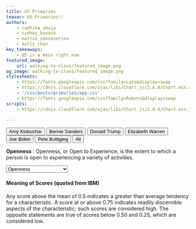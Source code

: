 ```yaml
---
title: US Primaries
teaser: US Primaries!!
authors:
    - radhika_ahuja
    - sydney_kovach
    - mattie_sanseverino
    - kelly_chen
key_takeaways:
    - US is a mess right now
featured_image:
    url: walking-to-class/featured_image.png
og_image: walking-to-class/featured_image.png
stylesheets:
    - https://fonts.googleapis.com/css?family=Lato&display=swap
    - https://cdnjs.cloudflare.com/ajax/libs/Chart.js/2.8.0/Chart.min.css
    - '/css/posts/primaries/app.css'
    - https://fonts.googleapis.com/css?family=Roboto&display=swap
scripts:
    - https://cdnjs.cloudflare.com/ajax/libs/Chart.js/2.8.0/Chart.min.js

---
```


  <!-- Include statements here to ensure order -->
  <!-- TODO: Figure out a better way -->
  <script src="/js/posts/primaries/amy-klobuchar_traits.js"></script>
  <script src="/js/posts/primaries/bernie-sanders_traits.js"></script>
  <script src="/js/posts/primaries/donald-trump_traits.js"></script>
  <script src="/js/posts/primaries/elizabeth-warren_traits.js"></script>
  <script src="/js/posts/primaries/joe-biden_traits.js"></script>
  <script src="/js/posts/primaries/michael-bloomberg_traits.js"></script>
  <script src="/js/posts/primaries/pete-buttigieg_traits.js"></script>
  <script src="/js/posts/primaries/helper.js"></script>
  <script src="https://cdnjs.cloudflare.com/ajax/libs/Chart.js/2.8.0/Chart.min.js"></script>

  <div id="radar-wrapper">
    <canvas id="radar-chart"></canvas>
    <script src="/js/posts/primaries/radar_chart.js"></script>

<button id="radar-button" onclick="radar_func('Amy Klobuchar', 'amy-klobuchar')">Amy Klobuchar</button>
<button id="radar-button" onclick="radar_func('Bernie Sanders', 'bernie-sanders')">Bernie Sanders</button>
<button id="radar-button" onclick="radar_func('Donald Trump', 'donald-trump')">Donald Trump</button>
<button id="radar-button" onclick="radar_func('Elizabeth Warren', 'elizabeth-warren')">Elizabeth Warren</button>
<button id="radar-button" onclick="radar_func('Joe Biden', 'joe-biden')">Joe Biden</button>
<button id="radar-button" onclick="radar_func('Pete Buttigieg', 'pete-buttigieg')">Pete Buttigieg</button>
<button id="radar-button" onclick="show_all()">All</button>
  </div>


<div id="bubble-wrapper">
  <div>
    <canvas id="bubble-chart"></canvas>
  </div>
    <!-- Default Openness, changes on-click -->
  <div>
    <p id="trait_meaning">
    <strong>Openness</strong>
    : Openness, or Open to Experience, is the extent to which a person is open to experiencing a variety of activities. 
    </p>
  </div>
</div>

  <script src="/js/posts/primaries/bubble_chart.js"></script>
  <script src="/js/posts/primaries/trait_details.js"></script>

  <script>
  function trait_meaning_func(trait) {
    output = "";
    output = output.concat("<strong>", trait.toString(), "</strong>", ": ", trait_meanings[trait]);
    document.getElementById("trait_meaning").innerHTML = output;
  }
  </script>

  <!-- TODO: Remove some traits? or break down into main traits and sub-traits-->
  <!-- TODO: Change scale for media queries -->
  <select onchange="bubble_func(this.value, 40); trait_meaning_func(this.value);">
  <option value='Openness'>Openness</option>
  <option value='Conscientiousness'>Conscientiousness</option>
  <option value='Agreeableness'>Agreeableness</option>
  <option value='Extraversion'>Introversion/Extraversion</option>
  <option value='Emotional range'>Emotional Range</option>
  <option value='Adventurousness'>Adventurousness</option>
  <option value='Artistic interests'>Artistic Interests</option>
  <option value='Emotionality'>Emotionality</option>
  <option value='Imagination'>Imagination</option>
  <option value='Intellect'>Intellect</option>
  <option value='Authority-challenging'>Authority-Challenging</option>
  <option value='Achievement striving'>Achievement-Striving</option>
  <option value='Cautiousness'>Cautiousness</option>
  <option value='Dutifulness'>Dutifulness</option>
  <option value='Orderliness'>Orderliness</option>
  <option value='Self-discipline'>Self-Discipline</option>
  <option value='Self-efficacy'>Self Efficacy</option>
  <option value='Activity level'>Activity Level</option>
  <option value='Assertiveness'>Assertiveness</option>
  <option value='Cheerfulness'>Cheerfulness</option>
  <option value='Excitement-seeking'>Excitement-seeking</option>
  <option value='Outgoing'>Outgoing</option>
  <option value='Gregariousness'>Gregariousness</option>
  <option value='Altruism'>Altruism</option>
  <option value='Cooperation'>Cooperation</option>
  <option value='Modesty'>Modesty</option>
  <option value='Uncompromising'>Uncompromising</option>
  <option value='Sympathy'>Sympathy</option>
  <option value='Trust'>Trust</option>
  <option value='Fiery'>Fiery</option>
  <option value='Prone to worry'>Prone to worry</option>
  <option value='Melancholy'>Melancholy</option>
  <option value='Immoderation'>Immoderation</option>
  <option value='Self-consciousness'>Self-consciousness</option>
  <option value='Susceptible to stress'>Susceptible to stress</option>
  </select>

 #### Meaning of Scores (quoted from IBM)
 
  Any score above the mean of 0.5 indicates a greater than average tendency for a characteristic. A score at or above 0.75 indicates readily discernible aspects of the characteristic; such scores are considered high.
  The opposite statements are true of scores below 0.50 and 0.25, which are considered low.
